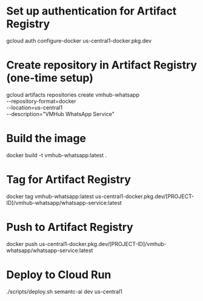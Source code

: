 # Set up authentication for Artifact Registry
gcloud auth configure-docker us-central1-docker.pkg.dev

# Create repository in Artifact Registry (one-time setup)
gcloud artifacts repositories create vmhub-whatsapp \
    --repository-format=docker \
    --location=us-central1 \
    --description="VMHub WhatsApp Service"

# Build the image
docker build -t vmhub-whatsapp:latest .

# Tag for Artifact Registry
docker tag vmhub-whatsapp:latest us-central1-docker.pkg.dev/[PROJECT-ID]/vmhub-whatsapp/whatsapp-service:latest

# Push to Artifact Registry
docker push us-central1-docker.pkg.dev/[PROJECT-ID]/vmhub-whatsapp/whatsapp-service:latest

# Deploy to Cloud Run
./scripts/deploy.sh semantc-ai dev us-central1